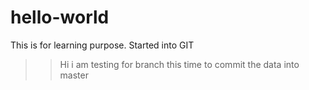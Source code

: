 # hello-world
This is for learning purpose. Started into GIT

>> Hi i am testing for branch this time to commit the data into master
